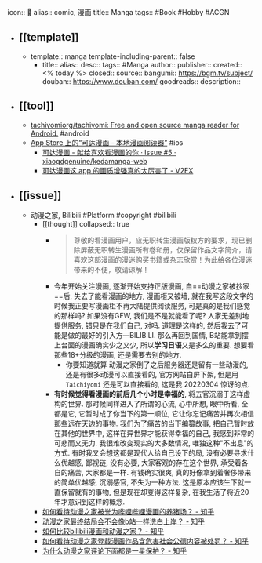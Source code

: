 icon:: 📔
alias:: comic, 漫画
title:: Manga
tags:: #Book #Hobby #ACGN

- ## [[template]]
  - template:: manga
    template-including-parent:: false
    - title:: 
      alias:: 
      desc:: 
      tags:: #Manga
      author:: 
      publisher:: 
      created:: <% today %>
      closed:: 
      source:: 
      bangumi:: https://bgm.tv/subject/
      douban:: https://www.douban.com/
      goodreads:: 
      description::
- ## [[tool]]
  - [tachiyomiorg/tachiyomi: Free and open source manga reader for Android.](https://github.com/tachiyomiorg/tachiyomi) #android
  - [App Store 上的“可达漫画 - 本地漫画阅读器”](https://apps.apple.com/cn/app/%E5%8F%AF%E8%BE%BE%E6%BC%AB%E7%94%BB-%E6%9C%AC%E5%9C%B0%E6%BC%AB%E7%94%BB%E9%98%85%E8%AF%BB%E5%99%A8/id1545372338) #ios
    - [可达漫画 - 献给喜欢看漫画的你 · Issue #5 · xiaogdgenuine/kedamanga-web](https://github.com/xiaogdgenuine/kedamanga-web/issues/5)
    - [可达漫画这 app 的画质增强真的太厉害了 - V2EX](https://v2ex.com/t/817532)
- ## [[issue]]
  - 动漫之家, Bilibili #Platform #copyright #bilibili
    - [[thought]]
      collapsed:: true
      - > 尊敬的看漫画用户，应无职转生漫画版权方的要求，现已删除屏蔽无职转生漫画所有卷和册，仅保留作品文字简介，请喜欢这部漫画的漫迷购买书籍或杂志欣赏！为此给各位漫迷带来的不便，敬请谅解！
      - 今年开始关注漫画, 逐渐开始支持正版漫画, 自==动漫之家被抄家==后, 失去了能看漫画的地方, 漫画柜又被墙, 就在我写这段文字的时候我正要写漫画柜不再大陆提供阅读服务, 可是真的是我们感觉的那样吗? 如果没有GFW, 我们是不是就能看了呢? 人家无差别地提供服务, 错只是在我们自己, 对吗. 道理是这样的, 然后我去了可能是做的最好的引入方—BILIBILI. 那么再回到国情, B站能拿到摆上台面的漫画确实少之又少, 所以**学习日语**又是多么的重要. 想要看那些18+分级的漫画, 还是需要去别的地方.
        - 你要知道就算 动漫之家倒了之后服务器还是留有一些动漫的, 还是有很多动漫可以直接看的, 官方网站白屏下架, 但是用 `Taichiyomi` 还是可以直接看的, 这是我 20220304 惊讶的点.
      - **有时候觉得看漫画的前后几个小时是幸福的**, 将五官沉溺于这样虚构的世界. 那时候同样进入了所谓的心流, 心中所想, 眼中所看, 全都是它, 它暂时成了你当下的第一顺位, 它让你忘记痛苦并再次相信那些远在天边的事物. 我们为了痛苦的当下编纂故事, 把自己暂时放在其他的世界中, 这样在异世界才能获得幸福的自己, 我感到非常的可悲而又无力. 我很难改变现实的大多数情况, 唯独这种"不出息"的方式. 有时我又会想这都是现代人给自己设下的局, 没有必要寻求什么优越感, 鄙视链, 没有必要, 大家客观的存在这个世界, 承受着各自的痛苦, 大家都是一样. 有钱确实很爽, 真的好像拿到着奢侈带来的简单优越感, 沉溺感官, 不失为一种方法. 这是原本应该生下就一直保留就有的事物, 但是现在却变得这样复杂, 在我生活了将近20年才意识到这样的概念.
    - [如何看待动漫之家被誉为哔哩哔哩漫画的养猪场？ - 知乎](https://www.zhihu.com/question/387851624)
    - [动漫之家最终结局会不会像b站一样洗白上岸？ - 知乎](https://www.zhihu.com/question/280272021)
    - [如何比较bilibili漫画和动漫之家？ - 知乎](https://www.zhihu.com/question/329958030)
    - [如何看待动漫之家登载漫画作品含危害社会公德内容被处罚？ - 知乎](https://www.zhihu.com/question/429904512)
    - [为什么动漫之家评论下面都是一星保护？ - 知乎](https://www.zhihu.com/question/374612672)